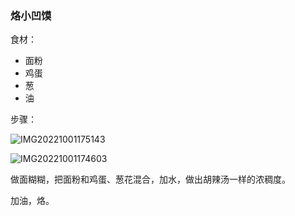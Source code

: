 ### 烙小凹馍

食材：

- 面粉
- 鸡蛋
- 葱
- 油

步骤：

![IMG20221001175143](https://cdn.jsdelivr.net/gh//gary8177/pic@main/20221004_1664897695.jpg)

![IMG20221001174603](https://cdn.jsdelivr.net/gh//gary8177/pic@main/20221004_1664897702.jpg)

做面糊糊，把面粉和鸡蛋、葱花混合，加水，做出胡辣汤一样的浓稠度。

加油，烙。
